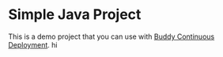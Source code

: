 # Simple Java Project
This is a demo project that you can use with [Buddy Continuous Deployment](https://buddy.works).
hi
